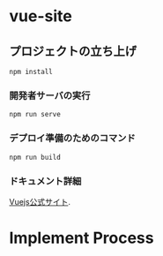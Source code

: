 # vue-site

## プロジェクトの立ち上げ
```
npm install
```

### 開発者サーバの実行
```
npm run serve
```

### デプロイ準備のためのコマンド
```
npm run build
```

### ドキュメント詳細

[Vuejs公式サイト](https://cli.vuejs.org/config/).

# Implement Process

